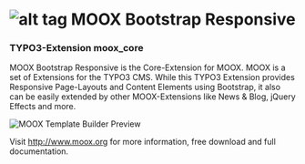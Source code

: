 ![alt tag](https://raw.github.com/dcngmbh/moox_template_builder/master/ext_icon64.png)  MOOX Bootstrap Responsive
=========

### TYPO3-Extension moox_core

MOOX Bootstrap Responsive is the Core-Extension for MOOX. MOOX is a set of Extensions for the TYPO3 CMS. While this TYPO3 Extension provides Responsive Page-Layouts and Content Elements using Bootstrap, it also can be easily extended by other MOOX-Extensions like News & Blog, jQuery Effects and more.

![MOOX Template Builder Preview](https://raw.github.com/dcngmbh/moox_template_builder/master/ext_preview.jpg)

Visit http://www.moox.org for more information, free download and full documentation.
